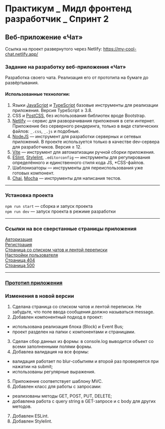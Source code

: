 # Практикум _ Мидл фронтенд разработчик _ Спринт 2

## Веб-приложение «Чат»

Ссылка на проект развернутого через Netlify: https://my-cool-chat.netlify.app/

### Задание на разработку веб-приложения «Чат»

Разработка своего чата. Реализация его от прототипа на бумаге до развёртывания.

#### Использованные технологии:

1. Языки [JavaScript](https://developer.mozilla.org/ru/docs/Web/JavaScript) и [TypeScript](https://www.typescriptlang.org/) базовые инструменты для реализации приложения. Версия TypeScript ≥ 3.8.
2. CSS и [PostCSS](https://postcss.org/), без использования библиотек вроде Bootstrap.
3. [Netlify](https://www.netlify.com/) — сервис для разворачивания приложения в сети интернет. Приложение без серверного рендеринга, только в виде статических файлов: `_.css`, `_.js` и подобные.
4. [NodeJS](https://nodejs.org/en) — инструмент для разработки серверных и сетевых приложений. В проекте используется только в качестве dev-сервера для разработчиков. Версия ≥ 12.
5. [Vite](https://vitejs.dev/) — инструмент для автоматизации ручной сборки приложения.
6. [ESlint](https://eslint.org/), [Stylelint](https://stylelint.io/), `.editorconfig` — инструменты для регулирования определённого и единственного стиля кода JS, \*CSS-файлов.
7. Шаблонизаторы — инструменты для переиспользования уже готовых компонент.
8. [Chai](https://www.chaijs.com/), [Mocha](https://mochajs.org/) — инструменты для написания тестов.

---

### Установка проекта

`npm run start` — сборка и запуск проекта  
`npm run dev` — запуск проекта в режиме разработки

---

### Ссылки на все сверстанные страницы приложения

[Авторизация](/index.html)  
[Регистрация](/src/pages/reg/index.ts)  
[Страница со списком чатов и лентой переписки](/src/pages/chat/index.ts)  
[Настройки пользователя](/src/pages/profile.ts)  
[Страница 404](/src/pages/errors/404.ts)  
[Страница 500](/src/pages/errors/500.ts)

---

### [Прототип приложения](/ui/prototype.pdf)

### Изменения в новой версии

1. Сделана страница со списком чатов и лентой переписки. Не забудьте, что поле ввода сообщения должно называться message.
2. Добавлен компонентный подход в проект:

- использована реализация блока (Block) и Event Bus;
- проект разделен на папки с компонентами и страницами.

3. Сделан сбор данных из формы: в console.log выводится объект со всеми заполненными полями формы.
4. Добавлеа валидация на все формы:

- валидация работает по blur-событиям и второй раз проверяется при нажатии на submit;
- использованы регулярные выражения.

5. Приложение соответствует шаблону MVC.
6. Добавлен класс для работы с запросами:

- реализованы методы GET, POST, PUT, DELETE;
- добавлена работа с query string в GET-запросе и с body для других методов.

7. Добавлен ESLint.
8. Добавлен Stylelint.
